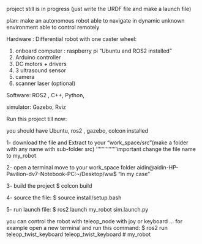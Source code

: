 project still is in progress (just write the URDF file and make a launch file)

plan: make an autonomous robot able to navigate in dynamic unknown environment able to control remotely

Hardware : 
	Differential robot with one caster wheel:
1. onboard computer : raspberry pi “Ubuntu and ROS2 installed”
2. Arduino controller
3. DC motors + drivers
4. 3 ultrasound sensor
5. camera
6. scanner laser (optional)


Software: 
ROS2 ,  C++, Python,  

simulator:
Gazebo, Rviz

Run this project till now:

you should have Ubuntu, ros2 , gazebo, colcon installed

1- download the file and Extract to your “work_space/src”(make a folder with any name with sub-folder src) 
‘’’’’’’’’’’’’’’important change the file name to my_robot

2- open a terminal move to your work_space folder
aidin@aidin-HP-Pavilion-dv7-Notebook-PC:~/Desktop/ww$    “in my case”

3- build the project 
$ colcon build

4- source the file:
$ source install/setup.bash

5- run launch file:
$ ros2 launch my_robot sim.launch.py

you can control the robot with teleop_node with joy or keyboard …
for example open a new terminal and run this command:
$ ros2 run teleop_twist_keyboard teleop_twist_keyboard # my_robot

